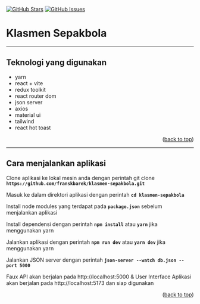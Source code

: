 <a name="readme-top"></a>

[![GitHub Stars](https://img.shields.io/github/stars/franskbarek/klasmen-sepakbola.svg)](https://github.com/franskbarek/klasmen-sepakbola/stars) [![GitHub Issues](https://img.shields.io/github/issues/franskbarek/klasmen-sepakbola.svg)](https://github.com/franskbarek/klasmen-sepakbola/issues)

# Klasmen Sepakbola

---

## Teknologi yang digunakan

- yarn
- react + vite
- redux toolkit
- react router dom
- json server
- axios
- material ui
- tailwind
- react hot toast

<p align="right">(<a href="#readme-top">back to top</a>)</p>

---

## Cara menjalankan aplikasi

Clone aplikasi ke lokal mesin anda dengan perintah git clone **`https://github.com/franskbarek/klasmen-sepakbola.git`**

Masuk ke dalam direktori aplikasi dengan perintah **`cd klasmen-sepakbola`**

Install node modules yang terdapat pada **`package.json`** sebelum menjalankan aplikasi

Install dependensi dengan perintah **`npm install`** atau **`yarn`** jika menggunakan yarn

Jalankan aplikasi dengan perintah **`npm run dev`** atau **`yarn dev`** jika menggunakan yarn

Jalankan JSON server dengan perintah **`json-server --watch db.json --port 5000`**

Faux API akan berjalan pada http://localhost:5000 & User Interface Aplikasi akan berjalan pada http://localhost:5173 dan siap digunakan

<p align="right">(<a href="#readme-top">back to top</a>)</p>
